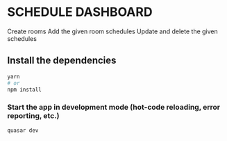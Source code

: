 # SCHEDULE DASHBOARD

Create rooms 
Add the given room schedules
Update and delete the given schedules

## Install the dependencies
 
```bash
yarn
# or
npm install
```

### Start the app in development mode (hot-code reloading, error reporting, etc.)

```bash
quasar dev
```
